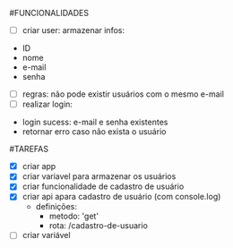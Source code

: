 #FUNCIONALIDADES
- [ ] criar user:  armazenar infos:
 -  ID
 -  nome
 -  e-mail 
 -  senha
- [ ] regras: não pode existir usuários com o mesmo e-mail
- [ ]  realizar login:
 - login sucess: e-mail e senha existentes
 - retornar erro caso não exista o usuário

#TAREFAS
 - [x] criar app
 - [x] criar variavel para armazenar os usuários
 - [x] criar funcionalidade de cadastro de usuário
 - [x] criar api apara cadastro de usuário (com console.log)
   - definições:
     - metodo: 'get'
     - rota: /cadastro-de-usuario
 - [ ] criar variável     
